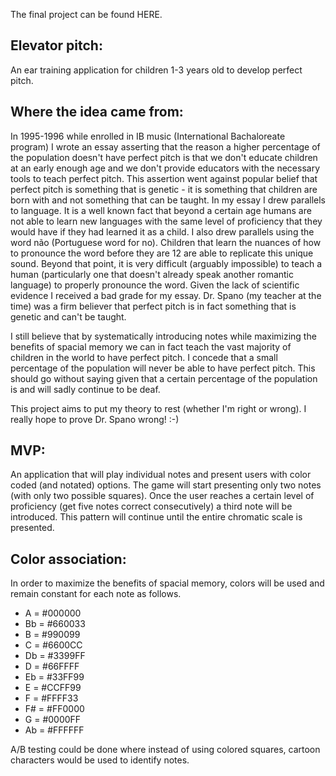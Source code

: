 The final project can be found HERE.

<h2>Elevator pitch:</h2>
<p>An ear training application for children 1-3 years old to develop perfect pitch.</p>

<h2>Where the idea came from:</h2>
<p>In 1995-1996 while enrolled in IB music (International Bachaloreate program) I wrote an essay asserting that the reason a higher percentage of the population doesn't have perfect pitch is that we don't educate children at an early enough age and we don't provide educators with the necessary tools to teach perfect pitch. This assertion went against popular belief that perfect pitch is something that is genetic - it is something that children are born with and not something that can be taught. In my essay I drew parallels to language. It is a well known fact that beyond a certain age humans are not able to learn new languages with the same level of proficiency that they would have if they had learned it as a child. I also drew parallels using the word não (Portuguese word for no). Children that learn the nuances of how to pronounce the word before they are 12 are able to replicate this unique sound. Beyond that point, it is very difficult (arguably impossible) to teach a human (particularly one that doesn't already speak another romantic language) to properly pronounce the word. Given the lack of scientific evidence I received a bad grade for my essay. Dr. Spano (my teacher at the time) was a firm believer that perfect pitch is in fact something that is genetic and can't be taught.</p>

<p>I still believe that by systematically introducing notes while maximizing the benefits of spacial memory we can in fact teach the vast majority of children in the world to have perfect pitch. I concede that a small percentage of the population will never be able to have perfect pitch. This should go without saying given that a certain percentage of the population is and will sadly continue to be deaf.</p>

<p>This project aims to put my theory to rest (whether I'm right or wrong). I really hope to prove Dr. Spano wrong! :-)</p>

<h2>MVP:</h2>
<p>An application that will play individual notes and present users with color coded (and notated) options. The game will start presenting only two notes (with only two possible squares). Once the user reaches a certain level of proficiency (get five notes correct consecutively) a third note will be introduced. This pattern will continue until the entire chromatic scale is presented.</p>

<h2>Color association:</h2>
<p>In order to maximize the benefits of spacial memory, colors will be used and remain constant for each note as follows.</p>

<ul>
  <li>A = #000000</li>
  <li>Bb = #660033</li>
  <li>B = #990099</li>
  <li>C = #6600CC</li>
  <li>Db = #3399FF</li>
  <li>D = #66FFFF</li>
  <li>Eb = #33FF99</li>
  <li>E = #CCFF99</li>
  <li>F = #FFFF33</li>
  <li>F# = #FF0000</li>
  <li>G = #0000FF</li>
  <li>Ab = #FFFFFF</li>
</ul>

<p>A/B testing could be done where instead of using colored squares, cartoon characters would be used to identify notes.</p>


